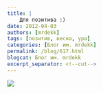 ```yaml
---
title: |
    Для позитива :)
date: 2012-04-03
authors: [mrdekk]
tags: [позитив, весна, ура]
categories: [Блог им. mrdekk]
permalink: /blog/617.html
blogcat: Блог им. mrdekk
excerpt_separator: <!--cut-->
---
```



![](http://itw66.ru/uploads/images/00/00/01/2012/04/03/058e0e.jpg)


